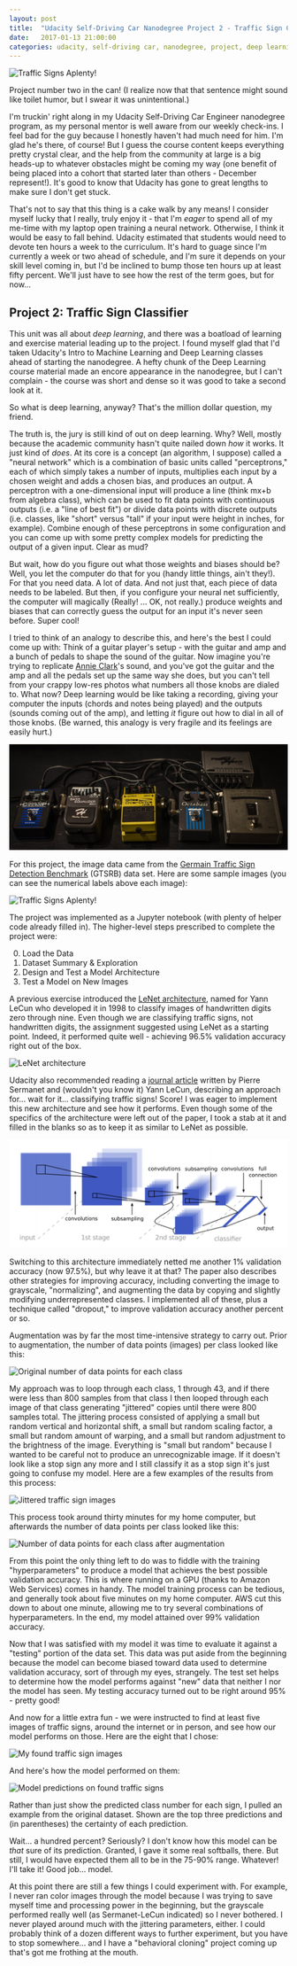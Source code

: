```yaml
---
layout: post
title:  "Udacity Self-Driving Car Nanodegree Project 2 - Traffic Sign Classifier"
date:   2017-01-13 21:00:00 
categories: udacity, self-driving car, nanodegree, project, deep learning, classifier
---
```


![Traffic Signs Aplenty!](https://raw.githubusercontent.com/jeremy-shannon/CarND-Traffic-Sign-Classifier-Project/master/images/output_12_0.png)

Project number two in the can! (I realize now that that sentence might sound like toilet humor, but I swear it was unintentional.)

I'm truckin' right along in my Udacity Self-Driving Car Engineer nanodegree program, as my personal mentor is well aware from our weekly check-ins. I feel bad for the guy because I honestly haven't had much need for him. I'm glad he's there, of course! But I guess the course content keeps everything pretty crystal clear, and the help from the community at large is a big heads-up to whatever obstacles might be coming my way (one benefit of being placed into a cohort that started later than others - December represent!). It's good to know that Udacity has gone to great lengths to make sure I don't get stuck.

That's not to say that this thing is a cake walk by any means! I consider myself lucky that I really, truly enjoy it - that I'm *eager* to spend all of my me-time with my laptop open training a neural network. Otherwise, I think it would be easy to fall behind. Udacity estimated that students would need to devote ten hours a week to the curriculum. It's hard to guage since I'm currently a week or two ahead of schedule, and I'm sure it depends on your skill level coming in, but I'd be inclined to bump those ten hours up at least fifty percent. We'll just have to see how the rest of the term goes, but for now...

## Project 2: Traffic Sign Classifier

This unit was all about *deep learning*, and there was a boatload of learning and exercise material leading up to the project. I found myself glad that I'd taken Udacity's Intro to Machine Learning and Deep Learning classes ahead of starting the nanodegree. A hefty chunk of the Deep Learning course material made an encore appearance in the nanodegree, but I can't complain - the course was short and dense so it was good to take a second look at it. 

So what is deep learning, anyway? That's the million dollar question, my friend.

The truth is, the jury is still kind of out on deep learning. Why? Well, mostly because the academic community hasn't quite nailed down *how* it works. It just kind of *does*. At its core is a concept (an algorithm, I suppose) called a "neural network" which is a combination of basic units called "perceptrons," each of which simply takes a number of inputs, multiplies each input by a chosen weight and adds a chosen bias, and produces an output. A perceptron with a one-dimensional input will produce a line (think mx+b from algebra class), which can be used to fit data points with continuous outputs (i.e. a "line of best fit") or divide data points with discrete outputs (i.e. classes, like "short" versus "tall" if your input were height in inches, for example). Combine enough of these perceptrons in some configuration and you can come up with some pretty complex models for predicting the output of a given input. Clear as mud?

But wait, how do you figure out what those weights and biases should be? Well, you let the computer do that for you (handy little things, ain't they!). For that you need data. A lot of data. And not just that, each piece of data needs to be labeled. But then, if you configure your neural net sufficiently, the computer will magically (Really! ... OK, not really.) produce weights and biases that can correctly guess the output for an input it's never seen before. Super cool!

I tried to think of an analogy to describe this, and here's the best I could come up with: Think of a guitar player's setup - with the guitar and amp and a bunch of pedals to shape the sound of the guitar. Now imagine you're trying to replicate [Annie Clark](http://ilovestvincent.com)'s sound, and you've got the guitar and the amp and all the pedals set up the same way she does, but you can't tell from your crappy low-res photos what numbers all those knobs are dialed to. What now? Deep learning would be like taking a recording, giving your computer the inputs (chords and notes being played) and the outputs (sounds coming out of the amp), and letting *it* figure out how to dial in all of those knobs. (Be warned, this analogy is very fragile and its feelings are easily hurt.)

![turn... turn... turn...](https://github.com/jeremy-shannon/jeremy-shannon.github.io/blob/master/images/guitarPedals.jpg?raw=true)

For this project, the image data came from the [Germain Traffic Sign Detection Benchmark](http://benchmark.ini.rub.de/) (GTSRB) data set. Here are some sample images (you can see the numerical labels above each image):

![Traffic Signs Aplenty!](https://raw.githubusercontent.com/jeremy-shannon/CarND-Traffic-Sign-Classifier-Project/master/images/output_6_0.png)

The project was implemented as a Jupyter notebook (with plenty of helper code already filled in). The higher-level steps prescribed to complete the project were:

0. Load the Data
1. Dataset Summary & Exploration
2. Design and Test a Model Architecture
3. Test a Model on New Images

A previous exercise introduced the [LeNet architecture](http://yann.lecun.com/exdb/lenet/), named for Yann LeCun who developed it in 1998 to classify images of handwritten digits zero through nine. Even though we are classifying traffic signs, not handwritten digits, the assignment suggested using LeNet as a starting point. Indeed, it performed quite well - achieving 96.5% validation accuracy right out of the box.

![LeNet architecture](https://github.com/jeremy-shannon/CarND-LeNet-Lab/raw/cd4ba97906176e6020a4b3c084b7518ef3dded5e/lenet.png)

Udacity also recommended reading a [journal article](http://yann.lecun.com/exdb/publis/pdf/sermanet-ijcnn-11.pdf) written by Pierre Sermanet and (wouldn't you know it) Yann LeCun, describing an approach for... wait for it... classifying traffic signs! Score! I was eager to implement this new architecture and see how it performs. Even though some of the specifics of the architecture were left out of the paper, I took a stab at it and filled in the blanks so as to keep it as similar to LeNet as possible.

![Sermanet-LeCun architecture](https://github.com/jeremy-shannon/jeremy-shannon.github.io/blob/master/images/modifiedLeNet.jpeg?raw=true)

Switching to this architecture immediately netted me another 1% validation accuracy (now 97.5%), but why leave it at that? The paper also describes other strategies for improving accuracy, including converting the image to grayscale, "normalizing", and augmenting the data by copying and slightly modifying underrepresented classes. I implemented all of these, plus a technique called "dropout," to improve validation accuracy another percent or so. 

Augmentation was by far the most time-intensive strategy to carry out. Prior to augmentation, the number of data points (images) per class looked like this:

![Original number of data points for each class](https://raw.githubusercontent.com/jeremy-shannon/CarND-Traffic-Sign-Classifier-Project/master/images/output_26_0.png)

My approach was to loop through each class, 1 through 43, and if there were less than 800 samples from that class I then looped through each image of that class generating "jittered" copies until there were 800 samples total. The jittering process consisted of applying a small but random vertical and horizontal shift, a small but random scaling factor, a small but random amount of warping, and a small but random adjustment to the brightness of the image. Everything is "small but random" because I wanted to be careful not to produce an unrecognizable image. If it doesn't look like a stop sign any more and I still classify it as a stop sign it's just going to confuse my model. Here are a few examples of the results from this process:

![Jittered traffic sign images](https://raw.githubusercontent.com/jeremy-shannon/CarND-Traffic-Sign-Classifier-Project/master/images/output_29_0.png)

This process took around thirty minutes for my home computer, but afterwards the number of data points per class looked like this:

![Number of data points for each class after augmentation](https://raw.githubusercontent.com/jeremy-shannon/CarND-Traffic-Sign-Classifier-Project/master/images/output_30_0.png)

From this point the only thing left to do was to fiddle with the training "hyperparameters" to produce a model that achieves the best possible validation accuracy. This is where running on a GPU (thanks to Amazon Web Services) comes in handy. The model training process can be tedious, and generally took about five minutes on my home computer. AWS cut this down to about one minute, allowing me to try several combinations of hyperparameters. In the end, my model attained over 99% validation accuracy. 

Now that I was satisfied with my model it was time to evaluate it against a "testing" portion of the data set. This data was put aside from the beginning because the model can become biased toward data used to determine validation accuracy, sort of through my eyes, strangely. The test set helps to determine how the model performs against "new" data that neither I nor the model has seen. My testing accuracy turned out to be right around 95% - pretty good!

And now for a little extra fun - we were instructed to find at least five images of traffic signs, around the internet or in person, and see how our model performs on those. Here are the eight that I chose:

![My found traffic sign images](https://raw.githubusercontent.com/jeremy-shannon/CarND-Traffic-Sign-Classifier-Project/master/images/output_57_1.png)

And here's how the model performed on them:

![Model predictions on found traffic signs](https://raw.githubusercontent.com/jeremy-shannon/CarND-Traffic-Sign-Classifier-Project/master/images/output_63_0.png)

Rather than just show the predicted class number for each sign, I pulled an example from the original dataset. Shown are the top three predictions and (in parentheses) the certainty of each prediction. 

Wait... a hundred percent? Seriously? I don't know how this model can be *that* sure of its prediction. Granted, I gave it some real softballs, there. But still, I would have expected them all to be in the 75-90% range. Whatever! I'll take it! Good job... model.

At this point there are still a few things I could experiment with. For example, I never ran color images through the model because I was trying to save myself time and processing power in the beginning, but the grayscale performed really well (as Sermanet-LeCun indicated) so I never bothered. I never played around much with the jittering parameters, either. I could probably think of a dozen different ways to further experiment, but you have to stop somewhere... and I have a "behavioral cloning" project coming up that's got me frothing at the mouth.

